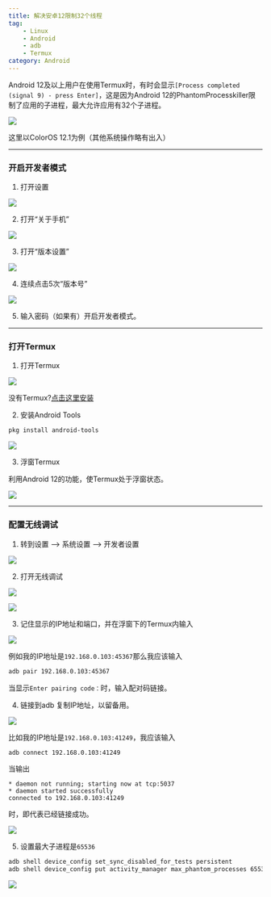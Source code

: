 ```yaml
---
title: 解决安卓12限制32个线程
tag: 
    - Linux
    - Android
    - adb
    - Termux
category: Android
---
```


Android 12及以上用户在使用Termux时，有时会显示`[Process completed (signal 9) - press Enter]`，这是因为Android 12的PhantomProcesskiller限制了应用的子进程，最大允许应用有32个子进程。

![](https://image.hestudio.net/img/2023/05/24/646e30e301bc0.jpg)

这里以ColorOS 12.1为例（其他系统操作略有出入）

---

### 开启开发者模式

1. 打开设置

![](https://image.hestudio.net/img/2023/05/24/646e3396619f3.jpg)

2. 打开“关于手机”

![](https://image.hestudio.net/img/2023/05/25/646e37335a059.jpg)

3. 打开“版本设置”

![](https://image.hestudio.net/img/2023/05/25/646e37b13add7.jpg)

4. 连续点击5次“版本号”

![](https://image.hestudio.net/img/2023/05/25/646e37e23d65f.jpg)

5. 输入密码（如果有）开启开发者模式。

---

### 打开Termux

1. 打开Termux

![](https://image.hestudio.net/img/2023/05/25/646e390076c17.jpg)

没有Termux?[点击这里安装](https://gitlab.com/heStudio/res/-/raw/main/Termux_0.118.0.apk?inline=false)

2. 安装Android Tools

```sh
pkg install android-tools
```

![](https://image.hestudio.net/img/2023/05/25/646e39bb37b29.jpg)

3. 浮窗Termux

利用Android 12的功能，使Termux处于浮窗状态。

![](https://image.hestudio.net/img/2023/05/25/646e3a72db6b3.jpg)

---

### 配置无线调试
1. 转到设置 --> 系统设置 --> 开发者设置

![](https://image.hestudio.net/img/2023/05/25/646e3b2ac5102.jpg)

2. 打开无线调试

![](https://image.hestudio.net/img/2023/05/25/646e3bdbe0e18.jpg)

![](https://image.hestudio.net/img/2023/05/25/646e3bfb9f918.jpg)

3. 记住显示的IP地址和端口，并在浮窗下的Termux内输入

![](https://image.hestudio.net/img/2023/05/25/646e3d6fc00e7.jpg)

例如我的IP地址是`192.168.0.103:45367`那么我应该输入
```sh
adb pair 192.168.0.103:45367
```

当显示`Enter pairing code：`时，输入配对码链接。

4. 链接到adb
复制IP地址，以留备用。

![](https://image.hestudio.net/img/2023/05/25/646e3e90bdf03.jpg)

比如我的IP地址是`192.168.0.103:41249`，我应该输入

```sh
adb connect 192.168.0.103:41249
```

当输出
```text
* daemon not running; starting now at tcp:5037
* daemon started successfully
connected to 192.168.0.103:41249
```
时，即代表已经链接成功。

![](https://image.hestudio.net/img/2023/05/25/646e3fb231205.jpg)

5. 设置最大子进程是`65536`

```sh
adb shell device_config set_sync_disabled_for_tests persistent 
adb shell device_config put activity_manager max_phantom_processes 65536
```

![](https://image.hestudio.net/img/2023/05/25/646e401558f04.jpg)

<Share colorful />
